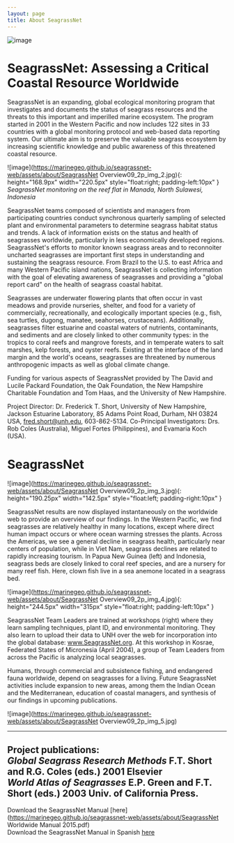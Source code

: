 ```yaml
---
layout: page
title: About SeagrassNet
---
```

![image](https://marinegeo.github.io/seagrassnet-web/assets/about/main.photo.jpg)

# SeagrassNet: Assessing a Critical Coastal Resource Worldwide

   SeagrassNet is an expanding, global ecological monitoring program that investigates and documents the status of seagrass resources and the threats to this important and imperilled marine ecosystem. The program started in 2001 in the Western Pacific and now includes 122 sites in 33 countries with a global monitoring protocol and web-based data reporting system. Our ultimate aim is to preserve the valuable seagrass ecosystem by increasing scientific knowledge and public awareness of this threatened coastal resource.

![image](https://marinegeo.github.io/seagrassnet-web/assets/about/SeagrassNet Overview09_2p_img_2.jpg){: height="168.9px" width="220.5px" style="float:right; padding-left:10px" } *SeagrassNet monitoring on the reef flat in Manada, North Sulawesi, Indonesia* 
   
SeagrassNet teams composed of scientists and managers from participating countries conduct synchronous quarterly sampling of selected plant and environmental parameters to determine seagrass habitat status and trends. A lack of information exists on the status and health of seagrasses worldwide, particularly in less economically developed regions. SeagrassNet's efforts to monitor known seagrass areas and to reconnoiter uncharted seagrasses are important first steps in understanding and sustaining the seagrass resource.
From Brazil to the U.S. to east Africa and many Western Pacific island nations,
SeagrassNet is collecting information with the goal of elevating awareness of seagrasses and providing a "global report card" on the health of seagrass coastal habitat.

   Seagrasses are underwater flowering plants that often occur in vast meadows and provide nurseries, shelter, and food for a variety of commercially, recreationally, and ecologically important species (e.g., fish, sea turtles, dugong, manatee, seahorses, crustaceans). Additionally, seagrasses filter estuarine and coastal waters of nutrients, contaminants, and sediments and are closely linked to other community types: in the tropics to coral reefs and mangrove forests, and in temperate waters to salt marshes, kelp forests, and oyster reefs. Existing at the interface of the land margin and the world's oceans, seagrasses are threatened by numerous anthropogenic impacts as well as global climate change.

Funding for various aspects of SeagrassNet provided by The David and Lucile Packard Foundation, the Oak Foundation, the New Hampshire Charitable Foundation and Tom Haas, and the University of New Hampshire.  

Project Director: Dr. Frederick T. Short, University of New Hampshire, Jackson Estuarine Laboratory, 85 Adams Point Road, Durham, NH 03824 USA, <fred.short@unh.edu>, 603-862-5134. Co-Principal Investigators: Drs. Rob Coles (Australia), Miguel Fortes (Philippines), and Evamaria Koch (USA).  
    
# SeagrassNet

![image](https://marinegeo.github.io/seagrassnet-web/assets/about/SeagrassNet Overview09_2p_img_3.jpg){: height="190.25px" width="142.5px" style="float:left; padding-right:10px" }

SeagrassNet results are now displayed instantaneously on the worldwide web to provide an overview of our findings. In the Western Pacific, we find seagrasses are relatively healthy in many locations, except where direct human impact occurs or where ocean warming stresses the plants. Across the Americas, we see a general decline in seagrass health, particularly near centers of population, while in Viet Nam, seagrass declines are related to rapidly increasing tourism. In Papua New Guinea (left) and Indonesia, seagrass beds are closely linked to coral reef species, and are a nursery for many reef fish. Here, clown fish live in a sea anemone located in a seagrass bed.

![image](https://marinegeo.github.io/seagrassnet-web/assets/about/SeagrassNet Overview09_2p_img_4.jpg){: height="244.5px" width="315px" style="float:right; padding-left:10px" }

SeagrassNet Team Leaders are trained at workshops (right) where they learn sampling techniques, plant ID, and environmental monitoring. They also learn to upload their data to UNH over the web for incorporation into the global database: www.SeagrassNet.org. At this workshop in Kosrae, Federated States of Micronesia (April 2004), a group of Team Leaders from across the Pacific is analyzing local seagrasses.

Humans, through commercial and subsistence fishing, and endangered fauna worldwide, depend on seagrasses for a living. Future SeagrassNet activities include expansion to new areas, among them the Indian Ocean and the Mediterranean, education of coastal managers, and synthesis of our findings in upcoming publications. 

![image](https://marinegeo.github.io/seagrassnet-web/assets/about/SeagrassNet Overview09_2p_img_5.jpg)

--------------------------------------------------------------------------------
Project publications:  
*Global Seagrass Research Methods* F.T. Short and R.G. Coles (eds.) 2001 Elsevier  
*World Atlas of Seagrasses* E.P. Green and F.T. Short (eds.) 2003 Univ. of California Press.  
--------------------------------------------------------------------------------
Download the SeagrassNet Manual [here](https://marinegeo.github.io/seagrassnet-web/assets/about/SeagrassNet Worldwide Manual 2015.pdf)  
Download the SeagrassNet Manual in Spanish 
[here](https://marinegeo.github.io/seagrassnet-web/assets/about/Spanish_SeagrassNet_Manual_2006_Worldwide.pdf)







